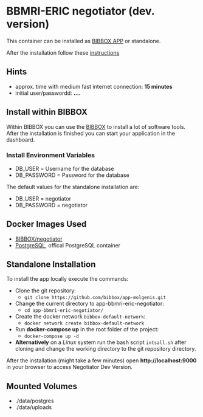 # BBMRI-ERIC negotiator (dev. version)

This container can be installed as [BIBBOX APP](https://bibbox.readthedocs.io/en/latest/ "BIBBOX") or standalone.
 
After the installation follow these [instructions](INSTALL-APP.md)

## Hints
* approx. time with medium fast internet connection: **15 minutes**
* initial user/passwordd: **....**

## Install within BIBBOX

Within BIBBOX you can use the [BIBBOX](https://bibbox.readthedocs.io/en/latest/ "BIBBOX") to install a lot of software tools. After the installation is finished you can start your application in the dashboard.

### Install Environment Variables

 * DB_USER = Username for the database
 * DB_PASSWORD = Password for the database
 
The default values for the standalone installation are:

 * DB_USER = negotiator
 * DB_PASSWORD = negotiator

## Docker Images Used
 * [BIBBOX/negotiator](https://hub.docker.com/r/bibbox/negotiator) 
 * [PostgreSQL](https://hub.docker.com/_/postgres/), offical PostgreSQL container
 
## Standalone Installation

To install the app locally execute the commands:
* Clone the git repository: 
  * `git clone https://github.com/bibbox/app-molgenis.git`
* Change the current directory to app-bbmri-eric-negotiator: 
  * `cd app-bbmri-eric-negotiator/` 
* Create the docker network `bibbox-default-network`: 
  * `docker network create bibbox-default-network`
* Run **docker-compose up** in the root folder of the project: 
  * `docker-compose up -d`
* **Alternatively** on a *Linux* system run the bash script `intsall.sh` after cloning and change the working directory to the git repository directory.
 

After the installation (might take a few minutes) open **http://localhost:9000** in your browser to access Negotiator Dev Version.


## Mounted Volumes
* ./data/postgres
* ./data/uploads


